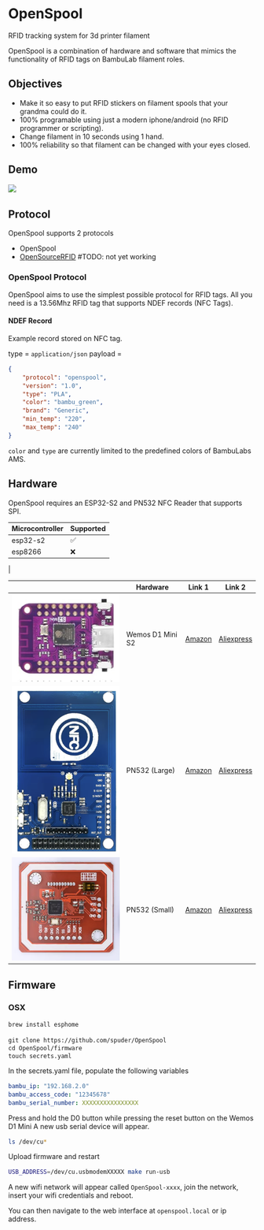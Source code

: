# OpenSpool

RFID tracking system for 3d printer filament


OpenSpool is a combination of hardware and software that mimics the functionality of RFID tags on BambuLab filament roles. 

## Objectives

- Make it so easy to put RFID stickers on filament spools that your grandma could do it. 
- 100% programable using just a modern iphone/android (no RFID programmer or scripting).
- Change filament in 10 seconds using 1 hand. 
- 100% reliability so that filament can be changed with your eyes closed. 

## Demo

[![](https://img.youtube.com/vi/ah7dm-dtQ5w)](https://youtube.com/watch?v=ah7dm-dtQ5w)



## Protocol

OpenSpool supports 2 protocols

- OpenSpool  
- [OpenSourceRFID](https://github.com/Bambu-Research-Group/RFID-Tag-Guide/blob/main/OpenSourceRfid.md)  #TODO: not yet working


### OpenSpool Protocol

OpenSpool aims to use the simplest possible protocol for RFID tags. All you need is a 13.56Mhz RFID tag that supports NDEF records (NFC Tags). 

#### NDEF Record

Example record stored on NFC tag. 

type = `application/json`
payload = 

```json
{
    "protocol": "openspool",
    "version": "1.0",
    "type": "PLA",
    "color": "bambu_green",
    "brand": "Generic",
    "min_temp": "220",
    "max_temp": "240"
}
```

`color` and `type` are currently limited to the predefined colors of BambuLabs AMS. 



## Hardware

OpenSpool requires an ESP32-S2 and PN532 NFC Reader that supports SPI. 

| Microcontroller | Supported |
| --- | --- | 
| esp32-s2 | ✅ | 
| esp8266 | ❌ | 

| 

| | Hardware | Link 1 | Link 2| 
| --- | --- | --- | --- | 
| ![](./images/wemos-d1mini.png)| Wemos D1 Mini S2 | [Amazon](https://www.amazon.com/dp/B0B291LZ99?ref_=cm_sw_r_cp_ud_dp_373FWQ1MNKAS6SD4DDXV) | [Aliexpress](https://www.aliexpress.us/item/3256807359221969.html)|
| ![](./images/pn532-large.png)| PN532 (Large) | [Amazon](https://www.amazon.com/dp/B0CDWZ7SM9?ref_=cm_sw_r_cp_ud_dp_1GHJ4S94NDNBJSEZ05YX) | [Aliexpress](https://www.aliexpress.us/item/2251801319172315.html) | 
| ![](./images/pn532-small.png) |  PN532 (Small) | [Amazon](https://a.co/d/8ytFjLO) | [Aliexpress](https://www.aliexpress.us/item/3256805787598774.html)| 



## Firmware

### OSX

```
brew install esphome

git clone https://github.com/spuder/OpenSpool
cd OpenSpool/firmware
touch secrets.yaml
```

In the secrets.yaml file, populate the following variables

```yaml
bambu_ip: "192.168.2.0"
bambu_access_code: "12345678"
bambu_serial_number: XXXXXXXXXXXXXXXX
```


Press and hold the D0 button while pressing the reset button on the Wemos D1 Mini
A new usb serial device will appear. 

```bash
ls /dev/cu*
```

Upload firmware and restart

```bash
USB_ADDRESS=/dev/cu.usbmodemXXXXX make run-usb
```

A new wifi network will appear called `OpenSpool-xxxx`, join the network, insert your wifi credentials and reboot. 

You can then navigate to the web interface at `openspool.local` or ip address. 